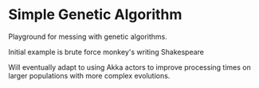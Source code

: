 Simple Genetic Algorithm
=========================

Playground for messing with genetic algorithms.

Initial example is brute force monkey's writing Shakespeare

Will eventually adapt to using Akka actors to improve processing times on larger populations with more complex evolutions.
